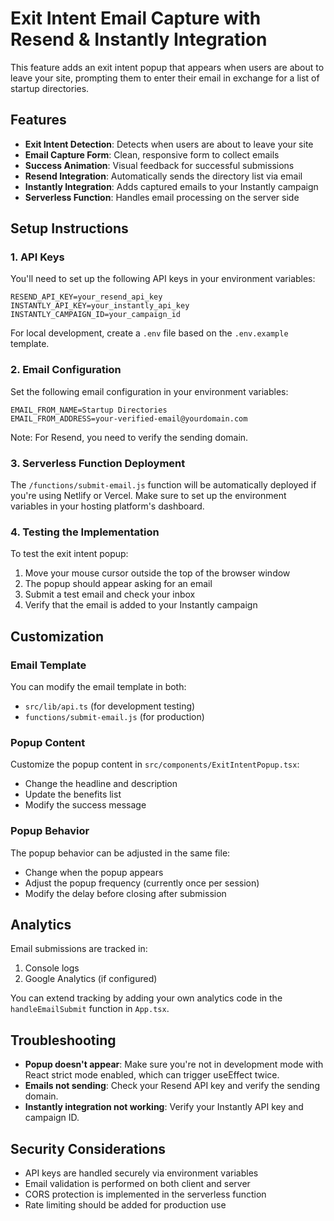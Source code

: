 # Exit Intent Email Capture with Resend & Instantly Integration

This feature adds an exit intent popup that appears when users are about to leave your site, prompting them to enter their email in exchange for a list of startup directories.

## Features

- **Exit Intent Detection**: Detects when users are about to leave your site
- **Email Capture Form**: Clean, responsive form to collect emails
- **Success Animation**: Visual feedback for successful submissions
- **Resend Integration**: Automatically sends the directory list via email
- **Instantly Integration**: Adds captured emails to your Instantly campaign
- **Serverless Function**: Handles email processing on the server side

## Setup Instructions

### 1. API Keys

You'll need to set up the following API keys in your environment variables:

```
RESEND_API_KEY=your_resend_api_key
INSTANTLY_API_KEY=your_instantly_api_key
INSTANTLY_CAMPAIGN_ID=your_campaign_id
```

For local development, create a `.env` file based on the `.env.example` template.

### 2. Email Configuration

Set the following email configuration in your environment variables:

```
EMAIL_FROM_NAME=Startup Directories
EMAIL_FROM_ADDRESS=your-verified-email@yourdomain.com
```

Note: For Resend, you need to verify the sending domain.

### 3. Serverless Function Deployment

The `/functions/submit-email.js` function will be automatically deployed if you're using Netlify or Vercel. Make sure to set up the environment variables in your hosting platform's dashboard.

### 4. Testing the Implementation

To test the exit intent popup:
1. Move your mouse cursor outside the top of the browser window
2. The popup should appear asking for an email
3. Submit a test email and check your inbox
4. Verify that the email is added to your Instantly campaign

## Customization

### Email Template

You can modify the email template in both:
- `src/lib/api.ts` (for development testing)
- `functions/submit-email.js` (for production)

### Popup Content

Customize the popup content in `src/components/ExitIntentPopup.tsx`:
- Change the headline and description
- Update the benefits list
- Modify the success message

### Popup Behavior

The popup behavior can be adjusted in the same file:
- Change when the popup appears
- Adjust the popup frequency (currently once per session)
- Modify the delay before closing after submission

## Analytics

Email submissions are tracked in:
1. Console logs
2. Google Analytics (if configured)

You can extend tracking by adding your own analytics code in the `handleEmailSubmit` function in `App.tsx`.

## Troubleshooting

- **Popup doesn't appear**: Make sure you're not in development mode with React strict mode enabled, which can trigger useEffect twice.
- **Emails not sending**: Check your Resend API key and verify the sending domain.
- **Instantly integration not working**: Verify your Instantly API key and campaign ID.

## Security Considerations

- API keys are handled securely via environment variables
- Email validation is performed on both client and server
- CORS protection is implemented in the serverless function
- Rate limiting should be added for production use 